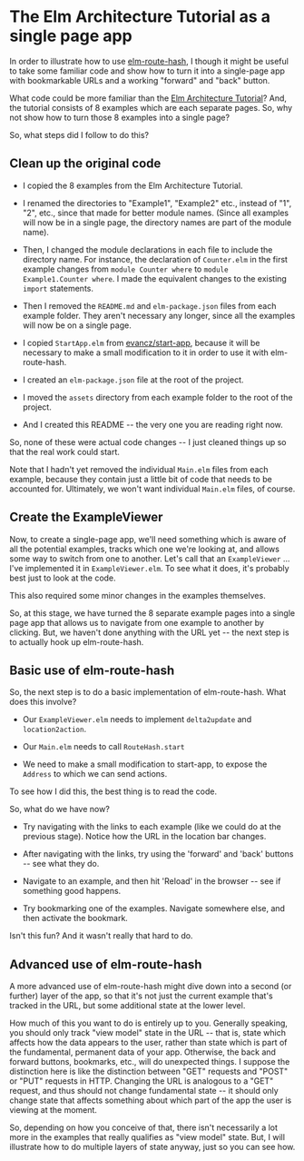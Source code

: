 # The Elm Architecture Tutorial as a single page app

In order to illustrate how to use
[elm-route-hash](https://github.com/rgrempel/elm-route-hash),
I though it might be useful to take some familiar code and show
how to turn it into a single-page app with bookmarkable URLs
and a working "forward" and "back" button.

What code could be more familiar than the
[Elm Architecture Tutorial](https://github.com/evancz/elm-architecture-tutorial)?
And, the tutorial consists of 8 examples which are each separate pages. So, why
not show how to turn those 8 examples into a single page?

So, what steps did I follow to do this?

## Clean up the original code

*   I copied the 8 examples from the Elm Architecture Tutorial.

*   I renamed the directories to "Example1", "Example2" etc., instead of "1",
    "2", etc., since that made for better module names. (Since all examples
    will now be in a single page, the directory names are part of the module
    name).

*   Then, I changed the module declarations in each file to include the
    directory name. For instance, the declaration of `Counter.elm` in the first
    example changes from `module Counter where` to `module Example1.Counter
    where`. I made the equivalent changes to the existing `import` statements.

*   Then I removed the `README.md` and `elm-package.json` files
    from each example folder. They aren't necessary any longer, since all the
    examples will now be on a single page.

*   I copied `StartApp.elm` from
    [evancz/start-app](https://github.com/evancz/start-app.git), because it
    will be necessary to make a small modification to it in order to use it
    with elm-route-hash.

*   I created an `elm-package.json` file at the root of the project.

*   I moved the `assets` directory from each example folder to the root of the
    project.

*   And I created this README -- the very one you are reading right now.

So, none of these were actual code changes -- I just cleaned things up so that
the real work could start.

Note that I hadn't yet removed the individual `Main.elm` files from each example,
because they contain just a little bit of code that needs to be accounted for.
Ultimately, we won't want individual `Main.elm` files, of course.


## Create the ExampleViewer

Now, to create a single-page app, we'll need something which is aware of all the
potential examples, tracks which one we're looking at, and allows some way
to switch from one to another. Let's call that an `ExampleViewer` ... I've
implemented it in `ExampleViewer.elm`. To see what it does, it's probably
best just to look at the code.

This also required some minor changes in the examples themselves.

So, at this stage, we have turned the 8 separate example pages into a single
page app that allows us to navigate from one example to another by clicking.
But, we haven't done anything with the URL yet -- the next step is to actually
hook up elm-route-hash.


## Basic use of elm-route-hash

So, the next step is to do a basic implementation of elm-route-hash. What
does this involve?

*   Our `ExampleViewer.elm` needs to implement `delta2update` and
    `location2action`.

*   Our `Main.elm` needs to call `RouteHash.start`

*   We need to make a small modification to start-app, to expose the
    `Address` to which we can send actions.

To see how I did this, the best thing is to read the code.

So, what do we have now?

*   Try navigating with the links to each example (like we could do
    at the previous stage). Notice how the URL in the location bar
    changes.

*   After navigating with the links, try using the 'forward' and
    'back' buttons -- see what they do.

*   Navigate to an example, and then hit 'Reload' in the browser
    -- see if something good happens.

*   Try bookmarking one of the examples. Navigate somewhere else,
    and then activate the bookmark.

Isn't this fun? And it wasn't really that hard to do.


## Advanced use of elm-route-hash

A more advanced use of elm-route-hash might dive down into a second (or
further) layer of the app, so that it's not just the current example
that's tracked in the URL, but some additional state at the lower level.

How much of this you want to do is entirely up to you. Generally speaking, you
should only track "view model" state in the URL -- that is, state which affects
how the data appears to the user, rather than state which is part of the
fundamental, permanent data of your app. Otherwise, the back and forward
buttons, bookmarks, etc., will do unexpected things.  I suppose the distinction
here is like the distinction between "GET" requests and "POST" or "PUT"
requests in HTTP. Changing the URL is analogous to a "GET" request, and thus
should not change fundamental state -- it should only change state that affects
something about which part of the app the user is viewing at the moment.

So, depending on how you conceive of that, there isn't necessarily a lot more
in the examples that really qualifies as "view model" state. But, I will
illustrate how to do multiple layers of state anyway, just so you can see how.
